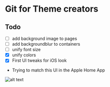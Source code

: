 # Git for Theme creators

## Todo
- [ ] add background image to pages
- [ ] add backgroundblur to containers
- [ ] unify font size
- [x] unify colors 
- [x] First UI tweaks for iOS look

- Trying to match this UI in the Apple Home App

![alt text](http://url/to/img.png)


